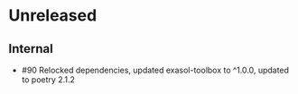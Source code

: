 # Unreleased

## Internal

* #90 Relocked dependencies, updated exasol-toolbox to ^1.0.0, updated to poetry 2.1.2